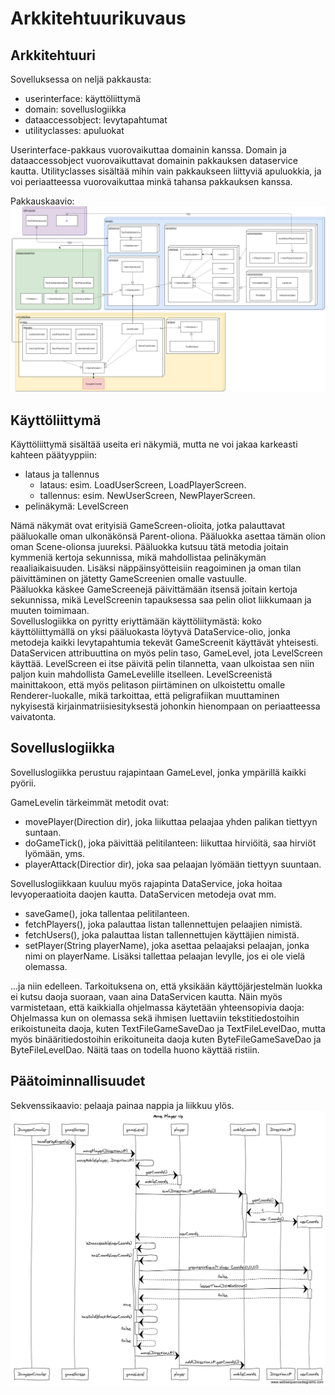 ﻿# Arkkitehtuurikuvaus
## Arkkitehtuuri

Sovelluksessa on neljä pakkausta:
* userinterface: käyttöliittymä
* domain: sovelluslogiikka
* dataaccessobject: levytapahtumat
* utilityclasses: apuluokat

Userinterface-pakkaus vuorovaikuttaa domainin kanssa. Domain ja dataaccessobject vuorovaikuttavat domainin pakkauksen dataservice kautta. Utilityclasses sisältää mihin vain pakkaukseen liittyviä apuluokkia, ja voi periaatteessa vuorovaikuttaa minkä tahansa pakkauksen kanssa.

Pakkauskaavio:
![Pakkauskaavio](/dokumentaatio/kuvat/pakkauskaavio.png)

## Käyttöliittymä

Käyttöliittymä sisältää useita eri näkymiä, mutta ne voi jakaa karkeasti kahteen päätyyppiin:
* lataus ja tallennus
  * lataus: esim. LoadUserScreen, LoadPlayerScreen.
  * tallennus: esim. NewUserScreen, NewPlayerScreen.
* pelinäkymä: LevelScreen

Nämä näkymät ovat erityisiä GameScreen-olioita, jotka palauttavat pääluokalle oman ulkonäkönsä Parent-oliona.
Pääluokka asettaa tämän olion oman Scene-olionsa juureksi. Pääluokka kutsuu tätä metodia joitain kymmeniä kertoja sekunnissa, mikä mahdollistaa pelinäkymän reaaliaikaisuuden. Lisäksi näppäinsyötteisiin reagoiminen ja oman tilan päivittäminen on jätetty GameScreenien omalle vastuulle.  
Pääluokka käskee GameScreenejä päivittämään itsensä joitain kertoja sekunnissa, mikä LevelScreenin tapauksessa saa pelin oliot liikkumaan ja muuten toimimaan.  
Sovelluslogiikka on pyritty eriyttämään käyttöliitymästä: koko käyttöliittymällä on yksi pääluokasta löytyvä DataService-olio, jonka metodeja kaikki levytapahtumia tekevät GameScreenit käyttävät yhteisesti.  
DataServicen attribuuttina on myös pelin taso, GameLevel, jota LevelScreen käyttää. LevelScreen ei itse päivitä pelin tilannetta, vaan ulkoistaa sen niin paljon kuin mahdollista GameLevelille itselleen.
LevelScreenistä mainittakoon, että myös pelitason piirtäminen on ulkoistettu omalle Renderer-luokalle, mikä tarkoittaa, että peligrafiikan muuttaminen nykyisestä kirjainmatriisiesityksestä johonkin hienompaan on periaatteessa vaivatonta.

## Sovelluslogiikka

Sovelluslogiikka perustuu rajapintaan GameLevel, jonka ympärillä kaikki pyörii.

GameLevelin tärkeimmät metodit ovat:
* movePlayer(Direction dir), joka liikuttaa pelaajaa yhden palikan tiettyyn suntaan.
* doGameTick(), joka päivittää pelitilanteen: liikuttaa hirviöitä, saa hirviöt lyömään, yms.
* playerAttack(Directior dir), joka saa pelaajan lyömään tiettyyn suuntaan.

Sovelluslogiikkaan kuuluu myös rajapinta DataService, joka hoitaa levyoperaatioita daojen kautta. DataServicen metodeja ovat mm.
* saveGame(), joka tallentaa pelitilanteen.
* fetchPlayers(), joka palauttaa listan tallennettujen pelaajien nimistä.
* fetchUsers(), joka palauttaa listan tallennettujen käyttäjien nimistä.
* setPlayer(String playerName), joka asettaa pelaajaksi pelaajan, jonka nimi on playerName. Lisäksi tallettaa pelaajan levylle, jos ei ole vielä olemassa.

...ja niin edelleen. Tarkoituksena on, että yksikään käyttöjärjestelmän luokka ei kutsu daoja suoraan, vaan aina DataServicen kautta. Näin myös varmistetaan, että kaikkialla ohjelmassa käytetään yhteensopivia daoja: Ohjelmassa kun on olemassa sekä ihmisen luettaviin tekstitiedostoihin erikoistuneita daoja, kuten TextFileGameSaveDao ja TextFileLevelDao, mutta myös binääritiedostoihin erikoituneita daoja kuten ByteFileGameSaveDao ja ByteFileLevelDao. Näitä taas on todella huono käyttää ristiin.

## Päätoiminnallisuudet

Sekvenssikaavio: pelaaja painaa nappia ja liikkuu ylös.
![Sekvenssikaavio](/dokumentaatio/kuvat/Move_Player_Up.png)
